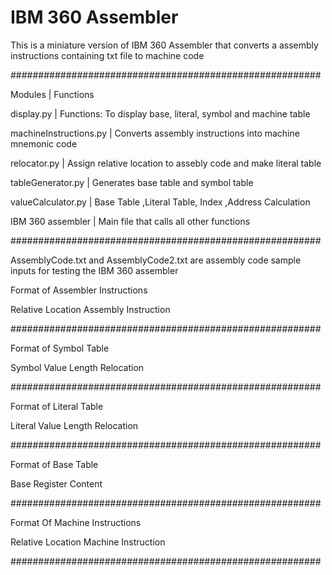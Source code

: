 # IBM 360 Assembler
This is a miniature version of IBM 360 Assembler that converts a assembly instructions containing txt file to machine code

########################################################

Modules  |  Functions


display.py  |  Functions: To display base, literal, symbol and machine table

machineInstructions.py  |  Converts assembly instructions into machine mnemonic code 

relocator.py  |  Assign relative location to assebly code and make literal table

tableGenerator.py  |  Generates base table and symbol table 

valueCalculator.py  |  Base Table ,Literal Table, Index ,Address Calculation

IBM 360 assembler | Main file that calls all other functions


########################################################

AssemblyCode.txt and AssemblyCode2.txt are assembly code sample inputs for testing the IBM 360 assembler

Format of Assembler Instructions

Relative Location         Assembly Instruction

########################################################

Format of Symbol Table

Symbol          Value         Length          Relocation

########################################################

Format of Literal Table

Literal         Value         Length          Relocation

########################################################

Format of Base Table

Base Register         Content

########################################################

Format Of Machine Instructions

Relative Location         Machine Instruction

########################################################
